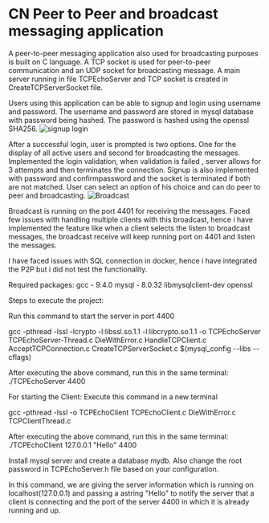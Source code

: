 # CN Peer to Peer and broadcast messaging application

A peer-to-peer messaging application also used for broadcasting purposes is built on C language. A TCP socket is used for peer-to-peer communication and an UDP socket for broadcasting message.
A main server running in file TCPEchoServer and TCP socket is created in CreateTCPServerSocket file.

Users using this application can be able to signup and login using username and password. The username and password are stored in mysql database with password being hashed. The password is hashed using the openssl SHA256. 
![signup login](https://user-images.githubusercontent.com/76093689/235829365-b0907e06-7a1d-42ac-a395-5c763671763f.png)

After a successful login, user is prompted is two options. One for the display of all active users and second for broadcasting the messages.
Implemented the login validation, when validation is failed , server allows for 3 attempts and then terminates the connection.
Signup is also implemented with password and confirmpassword and the socket is terminated if both are not matched.
User can select an option of his choice and can do peer to peer and broadcasting.
![Broadcast](https://user-images.githubusercontent.com/76093689/235829743-45bb5ba5-2bd5-49ff-90a3-96e45d4f97f4.png)

Broadcast is running on the port 4401 for receiving the messages. Faced few issues with handling multiple clients with this broadcast, hence i have implemented the feature like when a client selects the listen to broadcast messages, the broadcast receive will keep running port on 4401 and listen the messages.

I have faced issues with SQL connection in docker, hence i have integrated the P2P but i did not test the functionality.


Required packages:
gcc - 9.4.0
mysql - 8.0.32
libmysqlclient-dev
openssl

Steps to execute the project:

Run this command to start the server in port 4400

gcc -pthread -lssl -lcrypto -l:libssl.so.1.1 -l:libcrypto.so.1.1 -o TCPEchoServer TCPEchoServer-Thread.c DieWithError.c HandleTCPClient.c AcceptTCPConnection.c CreateTCPServerSocket.c $(mysql_config --libs --cflags)

After executing the above command, run this in the same terminal: ./TCPEchoServer 4400

For starting the Client: Execute this command in a new terminal

 gcc -pthread -lssl -o TCPEchoClient TCPEchoClient.c DieWithError.c TCPClientThread.c
 
 After executing the above command, run this in the same terminal: ./TCPEchoClient 127.0.0.1 "Hello" 4400
 
 Install mysql server and create a database mydb. Also change the root password in TCPEchoServer.h file based on your configuration.
 
In this command, we are giving the server information which is running on localhost(127.0.0.1) and passing a astring "Hello" to notify the server that a client is connecting and the port of the server 4400 in which it is already running and up.
